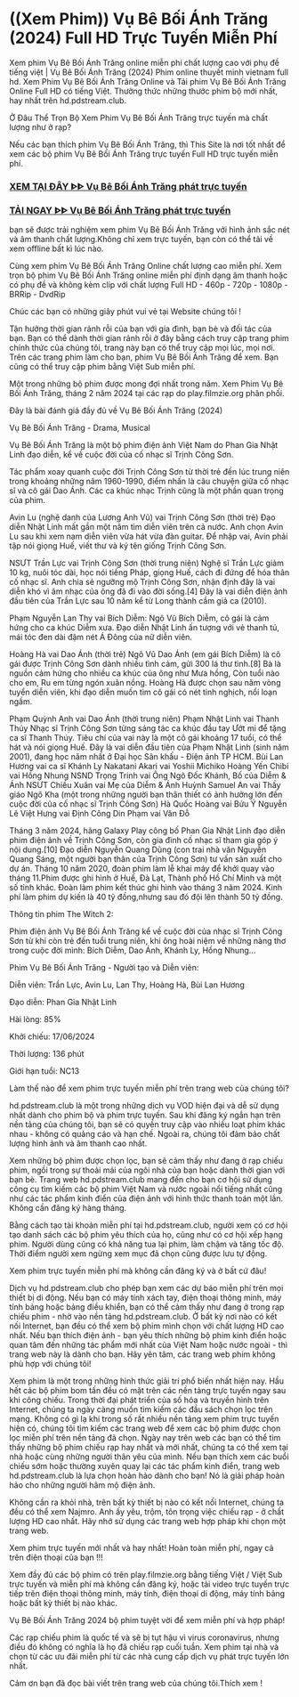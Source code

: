 # ((Xem Phim)) Vụ Bê Bối Ánh Trăng (2024) Full HD Trực Tuyến Miễn Phí
Xem phim Vụ Bê Bối Ánh Trăng online miễn phí chất lượng cao với phụ đề tiếng việt | Vụ Bê Bối Ánh Trăng (2024) Phim online thuyết minh vietnam full hd. Xem Phim Vụ Bê Bối Ánh Trăng Online và Tải phim Vụ Bê Bối Ánh Trăng Online Full HD có tiếng Việt. Thưởng thức những thước phim bộ mới nhất, hay nhất trên hd.pdstream.club.

Ở Đâu Thể Trọn Bộ Xem Phim Vụ Bê Bối Ánh Trăng trực tuyến mà chất lượng như ở rạp?

Nếu các bạn thích phim Vụ Bê Bối Ánh Trăng, thì This Site là nơi tốt nhất để xem các bộ phim Vụ Bê Bối Ánh Trăng trực tuyến Full HD trực tuyến miễn phí.


<div class="markdown-heading" dir="auto"><h3 tabindex="-1" class="heading-element" dir="auto"><a href="https://cutt.ly/Vejeadrp">XEM TẠI ĐÂY ᐈᐈ Vụ Bê Bối Ánh Trăng phát trực tuyến</a></h3></p>

<div class="markdown-heading" dir="auto"><h3 tabindex="-1" class="heading-element" dir="auto"><a href="https://cutt.ly/Vejeadrp">TẢI NGAY ᐈᐈ Vụ Bê Bối Ánh Trăng phát trực tuyến</a></h3></p>





bạn sẽ được trải nghiệm xem phim Vụ Bê Bối Ánh Trăng với hình ảnh sắc nét và âm thanh chất lượng.Không chỉ xem trực tuyến, bạn còn có thể tải về xem offline bất kì lúc nào.

Cùng xem phim Vụ Bê Bối Ánh Trăng Online chất lượng cao miễn phí. Xem trọn bộ phim Vụ Bê Bối Ánh Trăng online miễn phí định dạng âm thanh hoặc có phụ đề và không kèm clip với chất lượng Full HD - 460p - 720p - 1080p - BRRip - DvdRip

Chúc các bạn có những giây phút vui vẻ tại Website chúng tôi !


Tận hưởng thời gian rảnh rỗi của bạn với gia đình, bạn bè và đối tác của bạn. Bạn có thể dành thời gian rảnh rỗi ở đây bằng cách truy cập trang phim chính thức của chúng tôi, trang này bạn có thể truy cập mọi lúc, mọi nơi. Trên các trang phim làm cho bạn, phim Vụ Bê Bối Ánh Trăng để xem. Bạn cũng có thể truy cập phim bằng Việt Sub miễn phí.

Một trong những bộ phim được mong đợi nhất trong năm. Xem Phim Vụ Bê Bối Ánh Trăng, tháng 2 năm 2024 tại các rạp do play.filmzie.org phân phối.

Đây là bài đánh giá đầy đủ về Vụ Bê Bối Ánh Trăng (2024)

Vụ Bê Bối Ánh Trăng - Drama, Musical

Vụ Bê Bối Ánh Trăng là một bộ phim điện ảnh Việt Nam do Phan Gia Nhật Linh đạo diễn, kể về cuộc đời của cố nhạc sĩ Trịnh Công Sơn.

Tác phẩm xoay quanh cuộc đời Trịnh Công Sơn từ thời trẻ đến lúc trung niên trong khoảng những năm 1960-1990, điểm nhấn là câu chuyện giữa cố nhạc sĩ và cô gái Dao Ánh. Các ca khúc nhạc Trịnh cũng là một phần quan trọng của phim.

Avin Lu (nghệ danh của Lương Anh Vũ) vai Trịnh Công Sơn (thời trẻ) Đạo diễn Nhật Linh mất gần một năm tìm diễn viên trên cả nước. Anh chọn Avin Lu sau khi xem nam diễn viên vừa hát vừa đàn guitar. Để nhập vai, Avin phải tập nói giọng Huế, viết thư và ký tên giống Trịnh Công Sơn.


NSƯT Trần Lực vai Trịnh Công Sơn (thời trung niên) Nghệ sĩ Trần Lực giảm 10 kg, nuôi tóc dài, học nói tiếng Pháp, giọng Huế, cách đi đứng để hóa thân cố nhạc sĩ. Anh chia sẻ ngưỡng mộ Trịnh Công Sơn, nhận định đây là vai diễn khó vì âm nhạc của ông đã đi vào đời sống.[4] Đây là vai diễn điện ảnh đầu tiên của Trần Lực sau 10 năm kể từ Long thành cầm giả ca (2010).

Phạm Nguyễn Lan Thy vai Bích Diễm: Ngô Vũ Bích Diễm, cô gái là cảm hứng cho ca khúc Diễm xưa. Đạo diễn Nhật Linh ấn tượng với vẻ thanh tú, mái tóc đen dài đậm nét Á Đông của nữ diễn viên.

Hoàng Hà vai Dao Ánh (thời trẻ) Ngô Vũ Dao Ánh (em gái Bích Diễm) là cô gái được Trịnh Công Sơn dành nhiều tình cảm, gửi 300 lá thư tình.[8] Bà là nguồn cảm hứng cho nhiều ca khúc của ông như Mưa hồng, Còn tuổi nào cho em, Ru em từng ngón xuân nồng. Hoàng Hà được chọn sau năm vòng tuyển diễn viên, khi đạo diễn muốn tìm cô gái có nét tinh nghịch, nổi loạn ngầm.

Phạm Quỳnh Anh vai Dao Ánh (thời trung niên) Phạm Nhật Linh vai Thanh Thúy Nhạc sĩ Trịnh Công Sơn từng sáng tác ca khúc đầu tay Ướt mi để tặng ca sĩ Thanh Thúy. Tiêu chí của vai này là một cô gái khoảng 17 tuổi, có thể hát và nói giọng Huế. Đây là vai diễn đầu tiên của Phạm Nhật Linh (sinh năm 2001), đang học năm nhất ở Đại học Sân khấu - Điện ảnh TP HCM. Bùi Lan Hương vai ca sĩ Khánh Ly Nakatani Akari vai Yoshii Michiko Hoàng Yến Chibi vai Hồng Nhung NSND Trọng Trinh vai Ông Ngô Đốc Khánh, Bố của Diễm & Ánh NSƯT Chiều Xuân vai Mẹ của Diễm & Ánh Huỳnh Samuel An vai Thầy giáo Ngô Kha (một trong những người bạn thân thiết có ảnh hưởng lớn đến cuộc đời của cố nhạc sĩ Trịnh Công Sơn) Hà Quốc Hoàng vai Bửu Ý Nguyễn Lê Việt Hưng vai Định Công Din Phạm vai Văn Đỗ


Tháng 3 năm 2024, hãng Galaxy Play công bố Phan Gia Nhật Linh đạo diễn phim điện ảnh về Trịnh Công Sơn, còn gia đình cố nhạc sĩ tham gia góp ý nội dung.[10] Đạo diễn Nguyễn Quang Dũng (con trai nhà văn Nguyễn Quang Sáng, một người bạn thân của Trịnh Công Sơn) tư vấn sản xuất cho dự án. Tháng 10 năm 2020, đoàn phim làm lễ khai máy để khởi quay vào tháng 11.Phim được ghi hình ở Huế, Đà Lạt, Thành phố Hồ Chí Minh và một số tỉnh khác. Đoàn làm phim kết thúc ghi hình vào tháng 3 năm 2024. Kinh phí làm phim dự kiến là 40 tỷ đồng,nhưng sau đó đội lên thành 50 tỷ đồng.

Thông tin phim The Witch 2:

Phim điện ảnh Vụ Bê Bối Ánh Trăng kể về cuộc đời của nhạc sĩ Trịnh Công Sơn từ khi còn trẻ đến tuổi trung niên, khi ông hoài niệm về những nàng thơ trong cuộc đời mình: Bích Diễm, Dao Ánh, Khánh Ly, Hồng Nhung...

Phim Vụ Bê Bối Ánh Trăng - Người tạo và Diễn viên:

Diễn viên: Trần Lực, Avin Lu, Lan Thy, Hoàng Hà, Bùi Lan Hương

Đạo diễn: Phan Gia Nhật Linh

Hài lòng: 85%

Khởi chiếu: 17/06/2024

Thời lượng: 136 phút

Giới hạn tuổi: NC13

Làm thế nào để xem phim trực tuyến miễn phí trên trang web của chúng tôi?

hd.pdstream.club là một trong những dịch vụ VOD hiện đại và dễ sử dụng nhất dành cho phim bộ và phim trực tuyến. Sau khi đăng ký ngắn hạn trên nền tảng của chúng tôi, bạn sẽ có quyền truy cập vào nhiều loạt phim khác nhau - không có quảng cáo và hạn chế. Ngoài ra, chúng tôi đảm bảo chất lượng hình ảnh và âm thanh cao nhất.

Xem những bộ phim được chọn lọc, bạn sẽ cảm thấy như đang ở rạp chiếu phim, ngồi trong sự thoải mái của ngôi nhà của bạn hoặc dành thời gian với bạn bè. Trang web hd.pdstream.club mang đến cho bạn cơ hội sử dụng công cụ tìm kiếm các bộ phim Việt Nam và nước ngoài nổi tiếng nhất cũng như các tác phẩm kinh điển của điện ảnh với hình thức thanh toán một lần. Không cần đăng ký hàng tháng.

Bằng cách tạo tài khoản miễn phí tại hd.pdstream.club, người xem có cơ hội tạo danh sách các bộ phim yêu thích của họ, cũng như có cơ hội xếp hạng phim. Người dùng cũng có khả năng tua lại phim, làm chậm và tăng tốc độ. Thời điểm người xem ngừng xem mục đã chọn cũng được lưu tự động.


Xem phim trực tuyến miễn phí mà không cần đăng ký và ở bất cứ đâu!

Dịch vụ hd.pdstream.club cho phép bạn xem các dự báo miễn phí trên mọi thiết bị di động. Nếu bạn có máy tính xách tay, điện thoại thông minh, máy tính bảng hoặc bảng điều khiển, bạn có thể cảm thấy như đang ở trong rạp chiếu phim - nhờ vào nền tảng hd.pdstream.club. Ở bất kỳ nơi nào có kết nối Internet, bạn đều có thể xem bộ phim mình chọn với chất lượng HD cao nhất. Nếu bạn thích điện ảnh - bạn yêu thích những bộ phim kinh điển hoặc quan tâm đến những tác phẩm mới nhất của Việt Nam hoặc nước ngoài - thì trang web này là dành cho bạn. Hãy yên tâm, các trang web phim không phù hợp với chúng tôi!

Xem phim là một trong những hình thức giải trí phổ biến nhất hiện nay. Hầu hết các bộ phim bom tấn đều có mặt trên các nền tảng trực tuyến ngay sau khi công chiếu. Trong thời đại phát triển của số hóa và truyền hình trên Internet, chúng ta ngày càng muốn tìm kiếm các đầu sách chọn lọc trên mạng. Không có gì lạ khi trong số rất nhiều nền tảng xem phim trực tuyến hiện có, chúng tôi tìm kiếm các trang web để xem các bộ phim được chọn lọc miễn phí trên nền tảng đã chọn. Ngày nay trên web các bạn có thể tìm thấy những bộ phim chiếu rạp hay nhất và mới nhất, chúng ta có thể xem tại nhà hoặc cùng những người thân yêu của mình. Nếu bạn thích xem các buổi chiếu sớm hoặc thường xuyên quay lại các tác phẩm kinh điển, trang web hd.pdstream.club là lựa chọn hoàn hảo dành cho bạn! Nó là giải pháp hoàn hảo cho những người hâm mộ điện ảnh.

Không cần ra khỏi nhà, trên bất kỳ thiết bị nào có kết nối Internet, chúng ta đều có thể xem Najmro. Anh ấy yêu, trộm, tôn trọng việc chiếu rạp - ở chất lượng HD cao nhất. Hãy nhớ sử dụng các trang web hợp pháp khi chọn một trang web.

Xem phim trực tuyến mới nhất và hay nhất! Hoàn toàn miễn phí, ngay cả trên điện thoại của bạn !!!

Xem đầy đủ các bộ phim có trên play.filmzie.org bằng tiếng Việt / Việt Sub trực tuyến và miễn phí mà không cần đăng ký, hoặc tải video trực tuyến trực tiếp trên điện thoại thông minh, máy tính, điện thoại di động, máy tính bảng hoặc bất kỳ thiết bị nào khác.

Vụ Bê Bối Ánh Trăng 2024 bộ phim tuyệt vời để xem miễn phí và hợp pháp!

Các rạp chiếu phim là quốc tế và sẽ bị tụt hậu vì virus coronavirus, nhưng điều đó không có nghĩa là họ đã chiếu rạp cuối tuần. Xem phim tại nhà và chọn từ các ưu đãi miễn phí từ các nhà cung cấp dịch vụ phát trực tuyến lớn nhất.

Cảm ơn bạn đã đọc bài viết trên trang web của chúng tôi.Thích xem !
